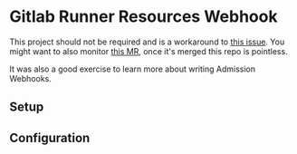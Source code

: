 # Gitlab Runner Resources Webhook

This project should not be required and is a workaround to [this issue](https://gitlab.com/gitlab-org/gitlab-runner/-/issues/3464). You might want to also monitor [this MR](https://gitlab.com/gitlab-org/gitlab-runner/-/merge_requests/1526), once it's merged this repo is pointless.

It was also a good exercise to learn more about writing Admission Webhooks.

## Setup

## Configuration
